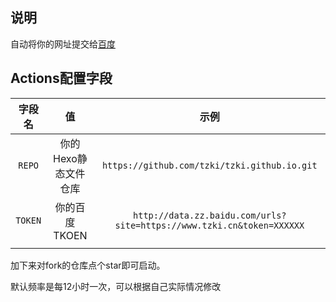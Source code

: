 ## 说明

自动将你的网址提交给[百度](https://ziyuan.baidu.com/)

## Actions配置字段

| 字段名  |          值          |                             示例                             |
| :-----: | :------------------: | :----------------------------------------------------------: |
| `REPO`  | 你的Hexo静态文件仓库 |         `https://github.com/tzki/tzki.github.io.git`         |
| `TOKEN` |    你的百度TKOEN     | `http://data.zz.baidu.com/urls?site=https://www.tzki.cn&token=XXXXXX` |
|         |                      |                                                              |

加下来对fork的仓库点个star即可启动。

默认频率是每12小时一次，可以根据自己实际情况修改